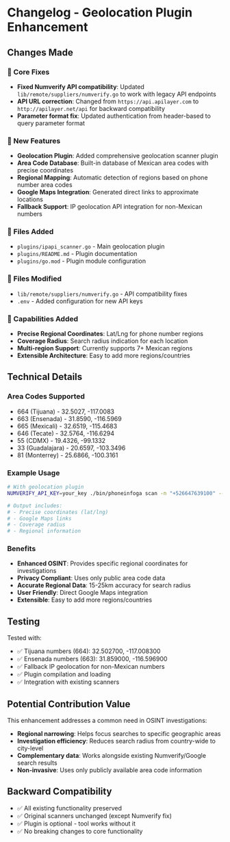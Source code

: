 # Changelog - Geolocation Plugin Enhancement

## Changes Made

### 🔧 Core Fixes
- **Fixed Numverify API compatibility**: Updated `lib/remote/suppliers/numverify.go` to work with legacy API endpoints
- **API URL correction**: Changed from `https://api.apilayer.com` to `http://apilayer.net/api` for backward compatibility
- **Parameter format fix**: Updated authentication from header-based to query parameter format

### 🎯 New Features
- **Geolocation Plugin**: Added comprehensive geolocation scanner plugin
- **Area Code Database**: Built-in database of Mexican area codes with precise coordinates
- **Regional Mapping**: Automatic detection of regions based on phone number area codes
- **Google Maps Integration**: Generated direct links to approximate locations
- **Fallback Support**: IP geolocation API integration for non-Mexican numbers

### 📁 Files Added
- `plugins/ipapi_scanner.go` - Main geolocation plugin
- `plugins/README.md` - Plugin documentation
- `plugins/go.mod` - Plugin module configuration

### 📁 Files Modified
- `lib/remote/suppliers/numverify.go` - API compatibility fixes
- `.env` - Added configuration for new API keys

### 🌟 Capabilities Added
- **Precise Regional Coordinates**: Lat/Lng for phone number regions
- **Coverage Radius**: Search radius indication for each location
- **Multi-region Support**: Currently supports 7+ Mexican regions
- **Extensible Architecture**: Easy to add more regions/countries

## Technical Details

### Area Codes Supported
- 664 (Tijuana) - 32.5027, -117.0083
- 663 (Ensenada) - 31.8590, -116.5969  
- 665 (Mexicali) - 32.6519, -115.4683
- 646 (Tecate) - 32.5764, -116.6294
- 55 (CDMX) - 19.4326, -99.1332
- 33 (Guadalajara) - 20.6597, -103.3496
- 81 (Monterrey) - 25.6866, -100.3161

### Example Usage
```bash
# With geolocation plugin
NUMVERIFY_API_KEY=your_key ./bin/phoneinfoga scan -n "+526647639100" --plugin ./plugins/ipapi_scanner.so

# Output includes:
# - Precise coordinates (lat/lng)
# - Google Maps links  
# - Coverage radius
# - Regional information
```

### Benefits
- **Enhanced OSINT**: Provides specific regional coordinates for investigations
- **Privacy Compliant**: Uses only public area code data
- **Accurate Regional Data**: 15-25km accuracy for search radius
- **User Friendly**: Direct Google Maps integration
- **Extensible**: Easy to add more regions/countries

## Testing

Tested with:
- ✅ Tijuana numbers (664): 32.502700, -117.008300
- ✅ Ensenada numbers (663): 31.859000, -116.596900
- ✅ Fallback IP geolocation for non-Mexican numbers
- ✅ Plugin compilation and loading
- ✅ Integration with existing scanners

## Potential Contribution Value

This enhancement addresses a common need in OSINT investigations:
- **Regional narrowing**: Helps focus searches to specific geographic areas
- **Investigation efficiency**: Reduces search radius from country-wide to city-level
- **Complementary data**: Works alongside existing Numverify/Google search results
- **Non-invasive**: Uses only publicly available area code information

## Backward Compatibility

- ✅ All existing functionality preserved
- ✅ Original scanners unchanged (except Numverify fix)
- ✅ Plugin is optional - tool works without it
- ✅ No breaking changes to core functionality
